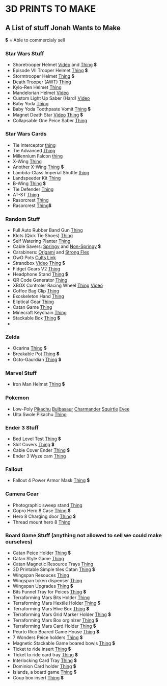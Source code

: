 # 3D PRINTS TO MAKE
## A List of stuff Jonah Wants to Make
💲 = Able to commercialy sell


### Star Wars Stuff
- Shoretrooper Helmet [Video](https://www.youtube.com/watch?v=kCmJen4Fm-Q) and [Thing](https://www.thingiverse.com/thing:2633285) 💲
- Episode VII Trooper Helmet [Thing](https://www.thingiverse.com/thing:1094858) 💲
- Stormtrooper Helmet [Thing](https://www.thingiverse.com/thing:391664) 💲
- Death Trooper (AWT) [Thing](https://www.thingiverse.com/thing:1904115)
- Kylo-Ren Helmet [Thing](https://www.thingiverse.com/thing:1710637)
- Mandelorian Helmet [Video](https://www.youtube.com/watch?v=z7rOsba3WbY)
- Custom Light Up Saber (Hard) [Video](https://www.youtube.com/watch?v=a0d-wT6YS4w)
- Baby Yoda [Thing](https://www.thingiverse.com/thing:4038181)
- Baby Yoda Toothpaste Vomit [Thing](https://www.thingiverse.com/thing:4670686) 💲
- Magnet Death Star [Video](https://www.youtube.com/watch?v=08dBVz8_VzU) [Thing](https://www.thingiverse.com/thing:1284637) 💲
- Collapsable One Peice Saber [Thing](https://www.thingiverse.com/thing:3604015)

### Star Wars Cards
- Tie Interceptor [thing](https://www.thingiverse.com/thing:4586681)
- Tie Advanced [Thing](https://www.thingiverse.com/thing:4708937)
- Millennium Falcon [thing](https://www.thingiverse.com/thing:4582264)
- X-Wing [Thing](https://www.thingiverse.com/thing:4683520)
- Another X-Wing [Thing](https://www.thingiverse.com/thing:4312046) 💲
- Lambda-Class Imperial Shuttle [thing](https://www.thingiverse.com/thing:4683520)
- Landspeeder Kit [Thing](https://www.thingiverse.com/thing:4592209)
- B-Wing [Thing](https://www.thingiverse.com/thing:4285576) 💲
- Tie Defender [Thing](https://www.thingiverse.com/thing:4783895)
- AT-ST [Thing](https://www.thingiverse.com/thing:4618642)
- Rasorcrest [Thing](https://www.thingiverse.com/thing:4648183)
- Rasorcrest [Thing](https://www.thingiverse.com/thing:4652346)💲

### Random Stuff
- Full Auto Rubber Band Gun [Thing](https://www.thingiverse.com/thing:4649407)
- Klots (Qick Tie Shoes) [Thing](https://www.thingiverse.com/thing:938561)
- Self Watering Planter [Thing](https://www.thingiverse.com/thing:903411)
- Cable Savers: [Springy](https://www.thingiverse.com/thing:1091637) and [Non-Springy](https://www.thingiverse.com/thing:1669452) 💲
- Carabiners: [Origami](https://www.thingiverse.com/thing:1819242) and [Strong Flex](https://www.thingiverse.com/thing:1008943)
- OwO Pots [Cults Link](https://cults3d.com/en/3d-model/home/owo-pots)
- Strandbox [Video](https://www.youtube.com/watch?v=pj3GYxK4e8M) [Thing](https://www.thingiverse.com/thing:4089142) 💲
- Fidget Gears V2 [Thing](https://www.thingiverse.com/thing:3584811)
- Headphone Stand [Thing](https://www.thingiverse.com/thing:2050885) 💲
- QR Code Generator [Thing](https://www.thingiverse.com/thing:46884)
- XBOX Controler Racing Wheel [Thing](https://www.thingiverse.com/thing:3049220) [Video](https://www.youtube.com/watch?v=xBhoVgdhup4)
- Coffee Bag Clip [Thing](https://www.thingiverse.com/thing:4744855)
- Exoskeleton Hand [Thing](https://www.thingiverse.com/thing:892654)
- Eliptical Gear [Thing](https://www.thingiverse.com/thing:1082508)
- Catan Game [Thing](https://www.thingiverse.com/thing:2525047)
- Minecraft Keychain [Thing](https://www.thingiverse.com/thing:324077)
- Stackable Box [Thing](https://www.thingiverse.com/thing:647425) 💲
- 

### Zelda
- Ocarina [Thing](https://www.thingiverse.com/thing:234512) 💲
- Breakable Pot [Thing](https://www.thingiverse.com/thing:772378) 💲
- Octo-Gaurdian [Thing](https://www.thingiverse.com/thing:4118828) 💲

### Marvel Stuff
- Iron Man Helmet [Thing](https://www.thingiverse.com/thing:4599252) 💲

### Pokemon
- Low-Poly [Pikachu](https://www.thingiverse.com/thing:376601) [Bulbasaur](https://www.thingiverse.com/thing:327753) [Charmander](https://www.thingiverse.com/thing:323038) [Squirtle](https://www.thingiverse.com/thing:319413) [Evee](https://www.thingiverse.com/thing:2931434)
- Ulta Swole Pikachu [Thing](https://www.thingiverse.com/thing:3928643)

### Ender 3 Stuff
- Bed Level Test [Thing](https://www.thingiverse.com/thing:4642274) 💲
- Slot Covers [Thing](https://www.thingiverse.com/thing:4579489) 💲
- Cable Cover Ender [Thing](https://www.thingiverse.com/thing:2920060) 💲
- Ender 3 Wyze cam [Thing](https://www.thingiverse.com/thing:3513349)

### Fallout
- Fallout 4 Power Armor Mask [Thing](https://www.thingiverse.com/thing:2603065) 💲

### Camera Gear
- Photographic sweep stand [Thing](https://www.thingiverse.com/thing:106568)
- Gopro Hero 8 Case [Thing](https://www.thingiverse.com/thing:3919486) 💲
- Hero 8 Charging door [Thing](https://www.thingiverse.com/thing:4553897) 💲
- Thread mount hero 8 [Thing](https://www.thingiverse.com/thing:4004766)


### Board Game Stuff (anything not allowed to sell we could make ourselves)
- Catan Peice Holder [Thing](https://www.thingiverse.com/thing:44470) 💲
- Catan Style Game [Thing](https://www.thingiverse.com/thing:2525047)
- Catan Magnetic Resource Trays [Thing](https://www.thingiverse.com/thing:2945049)
- 3D Printable Simple tiles Catan [Thing](https://www.thingiverse.com/thing:454228) 💲
- Wingspan Resouces [Thing](https://www.thingiverse.com/thing:3557135)
- Wingspan token dispenser [Thing](https://www.thingiverse.com/thing:3649866) 
- Wingspan Upgrades [Thing](https://www.thingiverse.com/thing:3442331) 💲
- Bits Funnel Tray for Peices [Thing](https://www.thingiverse.com/thing:2564922) 💲
- Terraforming Mars Bits Holder [Thing](https://www.thingiverse.com/thing:1812360)
- Terraforming Mars Hextile Holder [Thing](https://www.thingiverse.com/thing:2562619) 💲
- Terraforming Mars Hive Box [Thing](https://www.thingiverse.com/thing:3885929) 💲
- Terraforming Mars Grid Marker Holder [Thing](https://www.thingiverse.com/thing:3420547) 💲
- Terraforming Mars Box orginizer [Thing](https://www.thingiverse.com/thing:2748125) 💲
- Terraforming Mars Card Holder [Thing](https://www.thingiverse.com/thing:4069246) 💲
- Peurto Rico Boared Game House [Thing](https://www.thingiverse.com/thing:2075580) 💲
- 7 Wonders Peice holders [Thing](https://www.thingiverse.com/thing:3447123) 💲
- Magnetic Stackable Game boared bowls [Thing](https://www.thingiverse.com/thing:3690831) 💲
- Ticket to ride insert [Thing](https://www.thingiverse.com/thing:3495916) 💲
- Ticket to ride card tray [Thing](https://www.thingiverse.com/thing:2797008) 💲
- Interlocking Card Tray [Thing](https://www.thingiverse.com/thing:1407527) 💲
- Dominion Card holder [Thing](https://www.thingiverse.com/thing:237898) 💲
- Islands, a board game [Thing](https://www.thingiverse.com/thing:814053) 💲
- Coup box insert [Thing](https://www.thingiverse.com/thing:2500373) 💲
